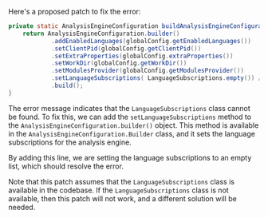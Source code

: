 Here's a proposed patch to fix the error:
```java
private static AnalysisEngineConfiguration buildAnalysisEngineConfiguration() {
    return AnalysisEngineConfiguration.builder()
            .addEnabledLanguages(globalConfig.getEnabledLanguages())
            .setClientPid(globalConfig.getClientPid())
            .setExtraProperties(globalConfig.extraProperties())
            .setWorkDir(globalConfig.getWorkDir())
            .setModulesProvider(globalConfig.getModulesProvider())
            .setLanguageSubscriptions( LanguageSubscriptions.empty()) // Add this line
            .build();
}
```
The error message indicates that the `LanguageSubscriptions` class cannot be found. To fix this, we can add the `setLanguageSubscriptions` method to the `AnalysisEngineConfiguration.builder()` object. This method is available in the `AnalysisEngineConfiguration.Builder` class, and it sets the language subscriptions for the analysis engine.

By adding this line, we are setting the language subscriptions to an empty list, which should resolve the error.

Note that this patch assumes that the `LanguageSubscriptions` class is available in the codebase. If the `LanguageSubscriptions` class is not available, then this patch will not work, and a different solution will be needed.